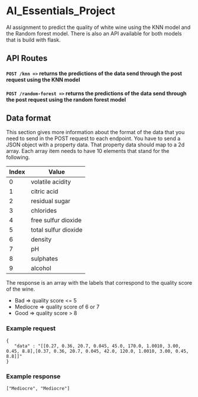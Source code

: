 # AI_Essentials_Project

AI assignment to predict the quality of white wine using the KNN model and the Random forest model.
There is also an API available for both models that is build with flask.

## API Routes

#### ```POST /knn =>``` returns the predictions of the data send through the post request using the KNN model

#### ```POST /random-forest =>``` returns the predictions of the data send through the post request using the random forest model

## Data format

This section gives more information about the format of the data that you need to send in the POST request to each endpoint. You have to send a JSON object with a property data. That property data should map to a 2d array. Each array item needs to have 10 elements that stand for the following.

| Index | Value |
| ----- | ----- |
| 0 | volatile acidity |
| 1 | citric acid |
| 2 | residual sugar |
| 3 | chlorides |
| 4 | free sulfur dioxide |
| 5 | total sulfur dioxide	 |
| 6 | density |
| 7 | pH |
| 8 | sulphates |
| 9 | alcohol |

The response is an array with the labels that correspond to the quality score of the wine.
- Bad => quality score <= 5
- Mediocre => quality score of 6 or 7
- Good => quality score > 8

### Example request
``` 
{
   "data" : "[[0.27, 0.36, 20.7, 0.045, 45.0, 170.0, 1.0010, 3.00, 0.45, 8.8],[0.37, 0.36, 20.7, 0.045, 42.0, 120.0, 1.0010, 3.00, 0.45, 8.8]]"
}
```

### Example response
``` 
["Mediocre", "Mediocre"]
```
